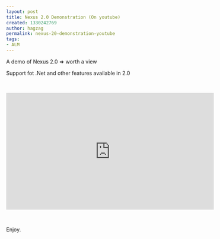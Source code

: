 ```yaml
---
layout: post
title: Nexus 2.0 Demonstration (On youtube)
created: 1330242769
author: hagzag
permalink: nexus-20-demonstration-youtube
tags:
- ALM
---
```

<p>A demo of Nexus 2.0 =&gt; worth a view</p>
<p>Support fot .Net and other features available in 2.0</p>
<p>&nbsp;</p>
<p><iframe width="560" height="315" frameborder="0" allowfullscreen="" src="http://www.youtube.com/embed/IYIdEFsIQGk"></iframe></p>
<p>&nbsp;</p>
<p>Enjoy.</p>
